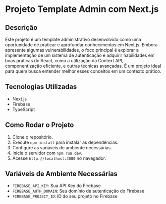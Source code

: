 # Projeto Template Admin com Next.js

## Descrição
Este projeto é um template administrativo desenvolvido como uma oportunidade de praticar e aprofundar conhecimentos em Next.js. Embora apresente algumas vulnerabilidades, o foco principal é explorar a implementação de um sistema de autenticação e adquirir habilidades em boas práticas do React, como a utilização da Context API, componentização eficiente, e outras técnicas avançadas. É um projeto ideal para quem busca entender melhor esses conceitos em um contexto prático.

## Tecnologias Utilizadas
- Next.js
- Firebase
- TypeScript

## Como Rodar o Projeto
1. Clone o repositório.
2. Execute `npm install` para instalar as dependências.
3. Configure as variáveis de ambiente necessárias.
4. Inicie o servidor com `npm run dev`.
5. Acesse `http://localhost:3000` no navegador.

## Variáveis de Ambiente Necessárias
- `FIREBASE_API_KEY`: Sua API Key do Firebase
- `FIREBASE_AUTH_DOMAIN`: Seu domínio de autenticação do Firebase
- `FIREBASE_PROJECT_ID`: ID do seu projeto no Firebase
